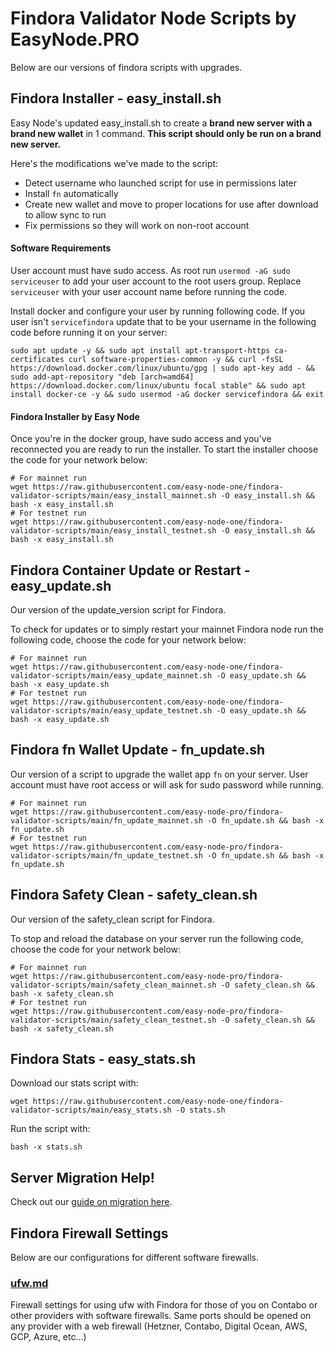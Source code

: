 # Findora Validator Node Scripts by EasyNode.PRO
Below are our versions of findora scripts with upgrades.

## Findora Installer - easy_install.sh
Easy Node's updated easy_install.sh to create a **brand new server with a brand new wallet** in 1 command. **This script should only be run on a brand new server.**

Here's the modifications we've made to the script:
- Detect username who launched script for use in permissions later
- Install `fn` automatically
- Create new wallet and move to proper locations for use after download to allow sync to run
- Fix permissions so they will work on non-root account

#### Software Requirements
User account must have sudo access. As root run `usermod -aG sudo serviceuser` to add your user account to the root users group. Replace `serviceuser` with your user account name before running the code.

Install docker and configure your user by running following code. If you user isn't `servicefindora` update that to be your username in the following code before running it on your server:
```text
sudo apt update -y && sudo apt install apt-transport-https ca-certificates curl software-properties-common -y && curl -fsSL https://download.docker.com/linux/ubuntu/gpg | sudo apt-key add - && sudo add-apt-repository "deb [arch=amd64] https://download.docker.com/linux/ubuntu focal stable" && sudo apt install docker-ce -y && sudo usermod -aG docker servicefindora && exit
```

#### Findora Installer by Easy Node
Once you're in the docker group, have sudo access and you've reconnected you are ready to run the installer. To start the installer choose the code for your network below:
```text
# For mainnet run
wget https://raw.githubusercontent.com/easy-node-one/findora-validator-scripts/main/easy_install_mainnet.sh -O easy_install.sh && bash -x easy_install.sh
# For testnet run
wget https://raw.githubusercontent.com/easy-node-one/findora-validator-scripts/main/easy_install_testnet.sh -O easy_install.sh && bash -x easy_install.sh
```

## Findora Container Update or Restart - easy_update.sh
Our version of the update_version script for Findora.

To check for updates or to simply restart your mainnet Findora node run the following code, choose the code for your network below:
```text
# For mainnet run
wget https://raw.githubusercontent.com/easy-node-one/findora-validator-scripts/main/easy_update_mainnet.sh -O easy_update.sh && bash -x easy_update.sh
# For testnet run
wget https://raw.githubusercontent.com/easy-node-one/findora-validator-scripts/main/easy_update_testnet.sh -O easy_update.sh && bash -x easy_update.sh
```

## Findora fn Wallet Update - fn_update.sh
Our version of a script to upgrade the wallet app `fn` on your server. User account must have root access or will ask for sudo password while running.
```text
# For mainnet run
wget https://raw.githubusercontent.com/easy-node-pro/findora-validator-scripts/main/fn_update_mainnet.sh -O fn_update.sh && bash -x fn_update.sh
# For testnet run
wget https://raw.githubusercontent.com/easy-node-pro/findora-validator-scripts/main/fn_update_testnet.sh -O fn_update.sh && bash -x fn_update.sh
```

## Findora Safety Clean - safety_clean.sh
Our version of the safety_clean script for Findora.

To stop and reload the database on your server run the following code, choose the code for your network below:
```text
# For mainnet run
wget https://raw.githubusercontent.com/easy-node-pro/findora-validator-scripts/main/safety_clean_mainnet.sh -O safety_clean.sh && bash -x safety_clean.sh
# For testnet run
wget https://raw.githubusercontent.com/easy-node-pro/findora-validator-scripts/main/safety_clean_testnet.sh -O safety_clean.sh && bash -x safety_clean.sh
```

## Findora Stats - easy_stats.sh
Download our stats script with:
```text
wget https://raw.githubusercontent.com/easy-node-one/findora-validator-scripts/main/easy_stats.sh -O stats.sh
```

Run the script with:
```text
bash -x stats.sh
```

## Server Migration Help!
Check out our [guide on migration here](https://guides.easynode.pro/findora/moving).

## Findora Firewall Settings
Below are our configurations for different software firewalls.  

### [ufw.md](/ufw.md)
Firewall settings for using ufw with Findora for those of you on Contabo or other providers with software firewalls. Same ports should be opened on any provider with a web firewall (Hetzner, Contabo, Digital Ocean, AWS, GCP, Azure, etc...)